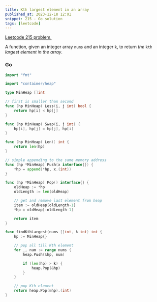 ```yaml
---
title: Kth largest element in an array
published_at: 2023-12-18 12:01
snippet: 215 - Go solution
tags: [leetcode]
---
```


[Leetcode 215 problem.](https://leetcode.com/problems/kth-largest-element-in-an-array/)

A function, given an integer array `nums` and an integer `k`, to return _the_ `kth` _largest element in the array_.

### Go

```go
import "fmt"

import "container/heap"

type MinHeap []int

// first is smaller than second
func (hp MinHeap) Less(i, j int) bool {
    return hp[i] < hp[j]
}

func (hp MinHeap) Swap(i, j int) {
    hp[i], hp[j] = hp[j], hp[i]
}

func (hp MinHeap) Len() int {
    return len(hp)
}

// simple appending to the same memory address
func (hp *MinHeap) Push(x interface{}) {
    *hp = append(*hp, x.(int))
}

func (hp *MinHeap) Pop() interface{} {
    oldHeap := *hp
    oldLength := len(oldHeap)

    // get and remove last element from heap
    item := oldHeap[oldLength-1]
    *hp = oldHeap[:oldLength-1]

    return item
}

func findKthLargest(nums []int, k int) int {
    hp := MinHeap{}

    // pop all till Kth element
    for _, num := range nums {
        heap.Push(&hp, num)

        if (len(hp) > k) {
            heap.Pop(&hp)
        }
    }

    // pop Kth element
    return heap.Pop(&hp).(int)
}
```
